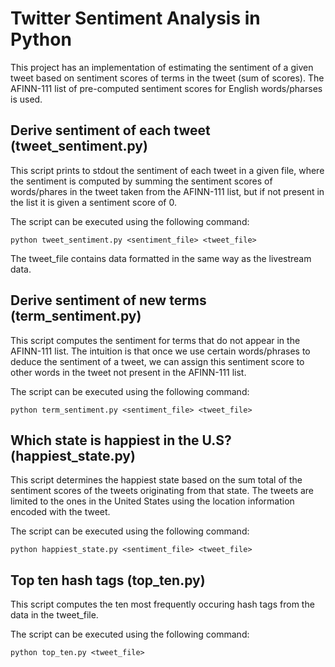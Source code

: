 # Twitter Sentiment Analysis in Python
This project has an implementation of estimating the sentiment of a given tweet based on sentiment scores of terms in the tweet (sum of scores). The AFINN-111 list of pre-computed sentiment scores for English words/pharses is used.

## Derive sentiment of each tweet (tweet_sentiment.py)
This script prints to stdout the sentiment of each tweet in a given file, where the sentiment is computed by summing the sentiment scores of words/phares in the tweet taken from the AFINN-111 list, but if not present in the list it is given a sentiment score of 0.

The script can be executed using the following command:
```
python tweet_sentiment.py <sentiment_file> <tweet_file>
```
The tweet_file contains data formatted in the same way as the livestream data.

## Derive sentiment of new terms (term_sentiment.py)
This script computes the sentiment for terms that do not appear in the AFINN-111 list. The intuition is that once we use certain words/phrases to deduce the sentiment of a tweet, we can assign this sentiment score to other words in the tweet not present in the AFINN-111 list.

The script can be executed using the following command:
```
python term_sentiment.py <sentiment_file> <tweet_file>
```

## Which state is happiest in the U.S? (happiest_state.py)
This script determines the happiest state based on the sum total of the sentiment scores of the tweets originating from that state. The tweets are limited to the ones in the United States using the location information encoded with the tweet.

The script can be executed using the following command:
```
python happiest_state.py <sentiment_file> <tweet_file>
```

## Top ten hash tags (top_ten.py)
This script computes the ten most frequently occuring hash tags from the data in the tweet_file.

The script can be executed using the following command:
```
python top_ten.py <tweet_file>
```
